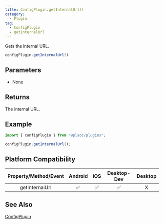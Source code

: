 ```yaml
---
title: ConfigPlugin.getInternalUrl()
category:
  - Plugin
tag:
  - ConfigPlugin
  - getInternalUrl
---
```


Gets the internal URL.

```js
configPlugin.getInternalUrl()
```

## Parameters

- None

## Returns

The internal URL.

## Example

```js
import { configPlugin } from "@plaoc/plugins";

configPlugin.getInternalUrl();
```

## Platform Compatibility

| Property/Method/Event | Android | iOS | Desktop-Dev | Desktop |
|:---------------------:|:-------:|:---:|:-----------:|:-------:|
| getInternalUrl        | ✅      | ✅  | ✅          | X       |

## See Also

[ConfigPlugin](./index.md)